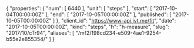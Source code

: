 {
  "properties": {
    "num": [
      6440
    ],
    "unit": [
      "steps"
    ],
    "start": [
      "2017-10-04T00:00:00Z"
    ],
    "end": [
      "2017-10-05T00:00:00Z"
    ],
    "published": [
      "2017-10-05T00:00:00Z"
    ]
  },
  "client_id": "https://www-api.jvt.me/fit",
  "date": "2017-10-05T00:00:00Z",
  "kind": "steps",
  "h": "h-measure",
  "slug": "2017/10/cTr94",
  "aliases": [
    "/mf2/198cd234-e509-4ae1-9254-b55e2e855354/"
  ]
}
